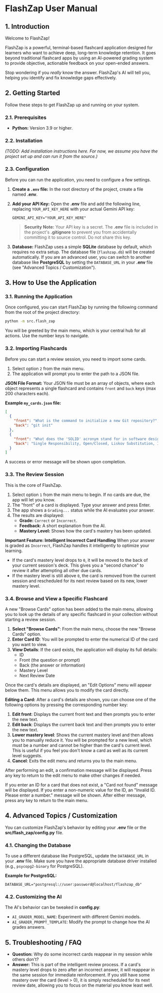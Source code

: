 # FlashZap User Manual

## 1. Introduction

Welcome to FlashZap!

FlashZap is a powerful, terminal-based flashcard application designed for learners who want to achieve deep, long-term knowledge retention. It goes beyond traditional flashcard apps by using an AI-powered grading system to provide objective, actionable feedback on your open-ended answers.

Stop wondering if you *really* know the answer. FlashZap's AI will tell you, helping you identify and fix knowledge gaps effectively.

## 2. Getting Started

Follow these steps to get FlashZap up and running on your system.

### 2.1. Prerequisites

*   **Python:** Version 3.9 or higher.

### 2.2. Installation

_(TODO: Add installation instructions here. For now, we assume you have the project set up and can run it from the source.)_

### 2.3. Configuration

Before you can run the application, you need to configure a few settings.

1.  **Create a `.env` file:** In the root directory of the project, create a file named **.env**.

2.  **Add your API Key:** Open the **.env** file and add the following line, replacing `YOUR_API_KEY_HERE` with your actual Gemini API key:

    ```
    GEMINI_API_KEY="YOUR_API_KEY_HERE"
    ```

    > **Security Note:** Your API key is a secret. The **.env** file is included in the project's **.gitignore** to prevent you from accidentally committing it to source control. Do not share this key.

3.  **Database:** FlashZap uses a simple **SQLite** database by default, which requires no extra setup. The database file (`flashzap.db`) will be created automatically. If you are an advanced user, you can switch to another database like **PostgreSQL** by setting the `DATABASE_URL` in your **.env** file (see "Advanced Topics / Customization").

## 3. How to Use the Application

### 3.1. Running the Application

Once configured, you can start FlashZap by running the following command from the root of the project directory:

```bash
python -m src.flash_zap
```

You will be greeted by the main menu, which is your central hub for all actions. Use the number keys to navigate.

### 3.2. Importing Flashcards

Before you can start a review session, you need to import some cards.

1.  Select option `2` from the main menu.
2.  The application will prompt you to enter the path to a JSON file.

**JSON File Format:**
Your JSON file must be an array of objects, where each object represents a single flashcard and contains `front` and `back` keys (max 200 characters each).

**Example `my_cards.json` file:**
```json
[
  {
    "front": "What is the command to initialize a new Git repository?",
    "back": "git init"
  },
  {
    "front": "What does the 'SOLID' acronym stand for in software design?",
    "back": "Single Responsibility, Open/Closed, Liskov Substitution, Interface Segregation, Dependency Inversion"
  }
]
```
A success or error message will be shown upon completion.

### 3.3. The Review Session

This is the core of FlashZap.

1.  Select option `1` from the main menu to begin. If no cards are due, the app will let you know.
2.  The "front" of a card is displayed. Type your answer and press Enter.
3.  The app shows a `Grading...` status while the AI evaluates your answer.
4.  The results are displayed:
    *   **Grade:** `Correct` or `Incorrect`.
    *   **Feedback:** A short explanation from the AI.
    *   **Mastery Level:** Shows how the card's mastery has been updated.

**Important Feature: Intelligent Incorrect Card Handling**
When your answer is graded as `Incorrect`, FlashZap handles it intelligently to optimize your learning.
*   If the card's mastery level drops to `0`, it will be moved to the back of your current session's deck. This gives you a "second chance" to review it after attempting all other due cards.
*   If the mastery level is still above `0`, the card is removed from the current session and rescheduled for its next review based on its new, lower mastery level.

### 3.4. Browse and View a Specific Flashcard

A new "Browse Cards" option has been added to the main menu, allowing you to look up the details of any specific flashcard in your collection without starting a review session.

1.  **Select "Browse Cards"**: From the main menu, choose the new "Browse Cards" option.
2.  **Enter Card ID**: You will be prompted to enter the numerical ID of the card you want to view.
3.  **View Details**: If the card exists, the application will display its full details:
    *   ID
    *   Front (the question or prompt)
    *   Back (the answer or information)
    *   Mastery Level
    *   Next Review Date

Once the card's details are displayed, an "Edit Options" menu will appear below them. This menu allows you to modify the card directly.

**Editing a Card:**
After a card's details are shown, you can choose one of the following options by pressing the corresponding number key:

1.  **Edit front**: Displays the current front text and then prompts you to enter the new text.
2.  **Edit back**: Displays the current back text and then prompts you to enter the new text.
3.  **Lower mastery level**: Shows the current mastery level and then allows you to manually reduce it. You will be prompted for a new level, which must be a number and cannot be higher than the card's current level. This is useful if you feel you don't know a card as well as its current level suggests.
4.  **Cancel**: Exits the edit menu and returns you to the main menu.

After performing an edit, a confirmation message will be displayed. Press any key to return to the edit menu to make other changes if needed.

If you enter an ID for a card that does not exist, a "Card not found" message will be displayed. If you enter a non-numeric value for the ID, an "Invalid ID. Please enter a number." message will be shown. After either message, press any key to return to the main menu.

## 4. Advanced Topics / Customization

You can customize FlashZap's behavior by editing your **.env** file or the **src/flash_zap/config.py** file.

### 4.1. Changing the Database

To use a different database like PostgreSQL, update the `DATABASE_URL` in your **.env** file. Make sure you have the appropriate database driver installed (e.g., `psycopg2-binary` for PostgreSQL).

**Example for PostgreSQL:**
```
DATABASE_URL="postgresql://user:password@localhost/flashzap_db"
```

### 4.2. Customizing the AI

The AI's behavior can be tweaked in **config.py**:
*   `AI_GRADER_MODEL_NAME`: Experiment with different Gemini models.
*   `AI_GRADER_PROMPT_TEMPLATE`: Modify the prompt to change how the AI grades answers.

## 5. Troubleshooting / FAQ

*   **Question:** Why do some incorrect cards reappear in my session while others don't?
*   **Answer:** This is part of the intelligent review process. If a card's mastery level drops to zero after an incorrect answer, it will reappear in the same session for immediate reinforcement. If you still have some mastery over the card (level > 0), it is simply rescheduled for its next review date, allowing you to focus on the material you know least well. 